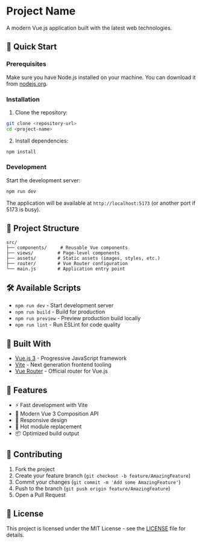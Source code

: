 # Project Name

A modern Vue.js application built with the latest web technologies.

## 🚀 Quick Start

### Prerequisites

Make sure you have Node.js installed on your machine. You can download it from [nodejs.org](https://nodejs.org/).

### Installation

1. Clone the repository:
```bash
git clone <repository-url>
cd <project-name>
```

2. Install dependencies:
```bash
npm install
```

### Development

Start the development server:
```bash
npm run dev
```

The application will be available at `http://localhost:5173` (or another port if 5173 is busy).

## 📁 Project Structure

```
src/
├── components/     # Reusable Vue components
├── views/         # Page-level components
├── assets/        # Static assets (images, styles, etc.)
├── router/        # Vue Router configuration
└── main.js        # Application entry point
```

## 🛠️ Available Scripts

- `npm run dev` - Start development server
- `npm run build` - Build for production
- `npm run preview` - Preview production build locally
- `npm run lint` - Run ESLint for code quality

## 🔧 Built With

- [Vue.js 3](https://vuejs.org/) - Progressive JavaScript framework
- [Vite](https://vitejs.dev/) - Next generation frontend tooling
- [Vue Router](https://router.vuejs.org/) - Official router for Vue.js

## 📝 Features

- ⚡ Fast development with Vite
- 🎨 Modern Vue 3 Composition API
- 📱 Responsive design
- 🔧 Hot module replacement
- 📦 Optimized build output

## 🤝 Contributing

1. Fork the project
2. Create your feature branch (`git checkout -b feature/AmazingFeature`)
3. Commit your changes (`git commit -m 'Add some AmazingFeature'`)
4. Push to the branch (`git push origin feature/AmazingFeature`)
5. Open a Pull Request

## 📄 License

This project is licensed under the MIT License - see the [LICENSE](LICENSE) file for details.